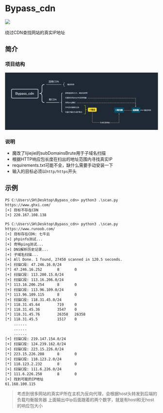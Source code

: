 # Bypass_cdn
![](https://img.shields.io/badge/python-3.8-blue)

绕过CDN查找网站的真实IP地址


## 简介
### 项目结构
![项目结构](https://github.com/Pluto-123/Bypass_cdn/blob/main/%E9%A1%B9%E7%9B%AE%E7%BB%93%E6%9E%84.png)
### 说明
 - 魔改了lijiejie的subDomainsBrute用于子域名扫描
 - 根据HTTP响应包长度在扫出的地址范围内寻找真实IP
 - requirements.txt可能不全，缺什么需要手动安装一下
 - 输入的目标必须以`http/https`开头
## 示例
```
PS C:\Users\SH\Desktop\Bypass_cdn> python3 .\scan.py https://www.ghxi.com/
[+] 目标不存在CDN
[+] 220.167.108.138
```
```
PS C:\Users\SH\Desktop\Bypass_cdn> python3 .\scan.py https://www.runoob.com/
[+] 目标存在CDN: 七牛云
[+] phpinfo测试...
[+] 奇特ping测试...
[+] DNS解析历史记录...
[+] 子域名扫描...
[+] All Done. 1 found, 27450 scanned in 120.5 seconds.
[+] 扫描C段: 47.246.16.0/24
[*] 47.246.16.252       8       0
[+] 扫描C段: 113.200.15.0/24
[+] 扫描C段: 113.16.206.0/24
[*] 113.16.206.254      8       0
[+] 扫描C段: 113.96.109.0/24
[*] 113.96.109.115      8       0
[+] 扫描C段: 118.31.45.0/24
[*] 118.31.45.64        719     0
[*] 118.31.45.36        3547    0
[*] 118.31.45.76        26358   26358
[*] 118.31.45.5         1517    0
    ......
    ......
    ......
[+] 扫描C段: 219.147.154.0/24
[+] 扫描C段: 124.239.162.0/24
[+] 扫描C段: 223.15.226.0/24
[*] 223.15.226.208      8       0
[+] 扫描C段: 118.123.2.0/24
[*] 118.123.2.232       8       0
[+] 扫描C段: 111.6.226.0/24
[*] 111.6.226.250       8       0
[+] 找到可能的IP地址
61.168.100.115
```
> 考虑到很多网站的真实IP所在主机为反向代理，会根据host头转发到后端的负载均衡服务器
> 上面输出中ip后面跟着的两个数字，就是有host和无host的响应包大小

